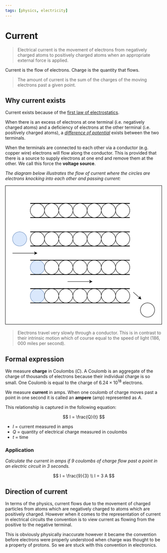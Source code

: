 ```yaml
---
tags: [physics, electricity]
---
```


# Current

> Electrical current is the movement of electrons from negatively charged atoms
> to positively charged atoms when an appropriate external force is applied.

Current is the flow of electrons. Charge is the quantity that flows.

> The amount of current is the sum of the charges of the moving electrons past a
> given point.

## Why current exists

Current exists because of the [first law of electrostatics](Coulombs_Laws.md).

When there is an excess of electrons at one terminal (i.e. negatively charged
atoms) and a deficiency of electrons at the other terminal (i.e. positively
charged atoms), a [_difference of potential_](Voltage.md) exists between the two
terminals.

When the terminals are connected to each other via a conductor (e.g. copper
wire) electrons will flow along the conductor. This is provided that there is a
source to supply electrons at one end and remove them at the other. We call this
force the **voltage source**.

_The diagram below illustrates the flow of current where the circles are
electrons knocking into each other and passing current:_

![](/img/charge-cylinder.svg)

> Electrons travel very slowly through a conductor. This is in contrast to their
> intrinsic motion which of course equal to the speed of light (186, 000 miles
> per second).

## Formal expression

We measure **charge** in Coulombs ($C$). A Coulomb is an aggregate of the charge
of thousands of electrons because their individual charge is so small. One
Coulomb is equal to the charge of $6.24 \times 10 ^{18}$ electrons.

We measure **current** in amps. When one coulomb of charge moves past a point in
one second it is called an **ampere** (amp) represented as $A$.

This relationship is captured in the following equation:

$$
I = \frac{Q}{t}
$$

- $I$ = current measured in amps
- $Q$ = quantity of electrical charge measured in coulombs
- $t$ = time

### Application

_Calculate the current in amps if 9 coulombs of charge flow past a point in an
electric circuit in 3 seconds._

$$
I = \frac{9}{3} \\
I = 3  A
$$

## Direction of current

In terms of the physics, current flows due to the movement of charged particles
from atoms which are negatively charged to atoms which are positively charged.
However when it comes to the representation of current in electrical circuits
the convention is to view current as flowing from the positive to the negative
terminal.

This is obviously physically inaccurate however it became the convention before
electrons were properly understood when charge was thought to be a property of
protons. So we are stuck with this convention in electronics.
